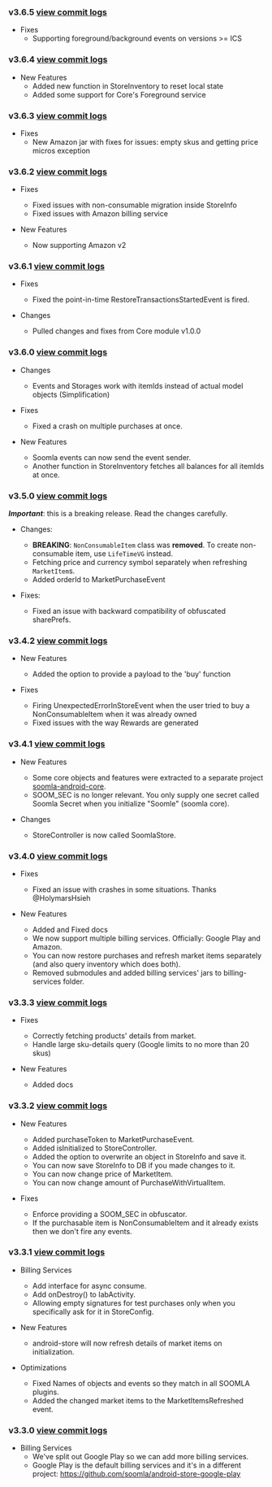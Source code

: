 ### v3.6.5 [view commit logs](https://github.com/soomla/android-store/compare/v3.6.4...v3.6.5)

* Fixes
  * Supporting foreground/background events on versions >= ICS

### v3.6.4 [view commit logs](https://github.com/soomla/android-store/compare/v3.6.3...v3.6.4)

* New Features
  * Added new function in StoreInventory to reset local state
  * Added some support for Core's Foreground service

### v3.6.3 [view commit logs](https://github.com/soomla/android-store/compare/v3.6.2...v3.6.3)

* Fixes
  * New Amazon jar with fixes for issues: empty skus and getting price micros exception

### v3.6.2 [view commit logs](https://github.com/soomla/android-store/compare/v3.6.1...v3.6.2)

* Fixes
  * Fixed issues with non-consumable migration inside StoreInfo
  * Fixed issues with Amazon billing service

* New Features
  * Now supporting Amazon v2

### v3.6.1 [view commit logs](https://github.com/soomla/android-store/compare/v3.6.0...v3.6.1)
* Fixes
  * Fixed the point-in-time RestoreTransactionsStartedEvent is fired.

* Changes
  * Pulled changes and fixes from Core module v1.0.0

### v3.6.0 [view commit logs](https://github.com/soomla/android-store/compare/v3.5.0...v3.6.0)
* Changes
  * Events and Storages work with itemIds instead of actual model objects (Simplification)

* Fixes
  * Fixed a crash on multiple purchases at once.

* New Features
  * Soomla events can now send the event sender.
  * Another function in StoreInventory fetches all balances for all itemIds at once.

### v3.5.0 [view commit logs](https://github.com/soomla/android-store/compare/v3.4.2...v3.5.0)

***Important***: this is a breaking release. Read the changes carefully.

* Changes:
  * **BREAKING**: `NonConsumableItem` class was **removed**. To create non-consumable item, use `LifeTimeVG` instead.
  * Fetching price and currency symbol separately when refreshing `MarketItem`s.
  * Added orderId to MarketPurchaseEvent

* Fixes:
  * Fixed an issue with backward compatibility of obfuscated sharePrefs.

### v3.4.2 [view commit logs](https://github.com/soomla/android-store/compare/v3.4.1...v3.4.2)

* New Features
  * Added the option to provide a payload to the 'buy' function

* Fixes
  * Firing UnexpectedErrorInStoreEvent when the user tried to buy a NonConsumableItem when it was already owned
  * Fixed issues with the way Rewards are generated

### v3.4.1 [view commit logs](https://github.com/soomla/android-store/compare/v3.4.0...v3.4.1)

* New Features
  * Some core objects and features were extracted to a separate project [soomla-android-core](https://github.com/soomla/soomla-android-core).
  * SOOM_SEC is no longer relevant. You only supply one secret called Soomla Secret when you initialize "Soomle" (soomla core).

* Changes
  * StoreController is now called SoomlaStore.

### v3.4.0 [view commit logs](https://github.com/soomla/android-store/compare/v3.3.3...v3.4.0)

* Fixes
  * Fixed an issue with crashes in some situations. Thanks @HolymarsHsieh

* New Features
  * Added and Fixed docs
  * We now support multiple billing services. Officially: Google Play and Amazon.
  * You can now restore purchases and refresh market items separately (and also query inventory which does both).
  * Removed submodules and added billing services' jars to billing-services folder.

### v3.3.3 [view commit logs](https://github.com/soomla/android-store/compare/v3.3.2...v3.3.3)

* Fixes
  * Correctly fetching products' details from market.
  * Handle large sku-details query (Google limits to no more than 20 skus)

* New Features
  * Added docs


### v3.3.2 [view commit logs](https://github.com/soomla/android-store/compare/v3.3.1...v3.3.2)

* New Features
  * Added purchaseToken to MarketPurchaseEvent.
  * Added isInitialized to StoreController.
  * Added the option to overwrite an object in StoreInfo and save it.
  * You can now save StoreInfo to DB if you made changes to it.
  * You can now change price of MarketItem.
  * You can now change amount of PurchaseWithVirtualItem.

* Fixes
  * Enforce providing a SOOM_SEC in obfuscator.
  * If the purchasable item is NonConsumableItem and it already exists then we don't fire any events.


### v3.3.1 [view commit logs](https://github.com/soomla/android-store/compare/v3.3.0...v3.3.1)

* Billing Services
  * Add interface for async consume.
  * Add onDestroy() to IabActivity.
  * Allowing empty signatures for test purchases only when you specifically ask for it in StoreConfig.

* New Features
  * android-store will now refresh details of market items on initialization.

* Optimizations
  * Fixed Names of objects and events so they match in all SOOMLA plugins.
  * Added the changed market items to the MarketItemsRefreshed event.

### v3.3.0 [view commit logs](https://github.com/soomla/android-store/compare/v3.2.1...v3.3.0)

* Billing Services
  * We've split out Google Play so we can add more billing services.
  * Google Play is the default billing services and it's in a different project: https://github.com/soomla/android-store-google-play
